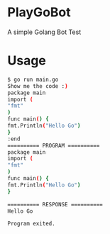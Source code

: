 # PlayGoBot
A simple Golang Bot Test

# Usage
```bash
$ go run main.go
Show me the code :)
package main
import (
"fmt"
)
func main() {
fmt.Println("Hello Go")
}
:end
========== PROGRAM ==========
package main
import (
"fmt"
)
func main() {
fmt.Println("Hello Go")
}

========== RESPONSE ==========
Hello Go

Program exited.
```
